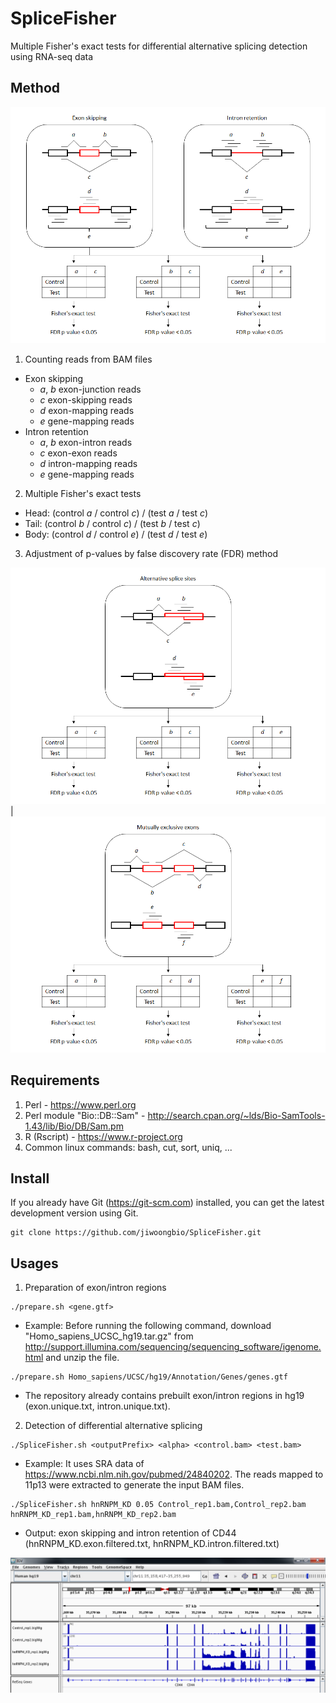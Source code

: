 # SpliceFisher
Multiple Fisher's exact tests for differential alternative splicing detection using RNA-seq data


Method
------

![SpliceFisher.method.png](SpliceFisher.method.png)

1. Counting reads from BAM files
  - Exon skipping
    - *a*, *b* exon-junction reads
    - *c* exon-skipping reads
    - *d* exon-mapping reads
    - *e* gene-mapping reads
  - Intron retention
    - *a*, *b* exon-intron reads
    - *c* exon-exon reads
    - *d* intron-mapping reads
    - *e* gene-mapping reads
2. Multiple Fisher's exact tests
  - Head: (control *a* / control *c*) / (test *a* / test *c*)
  - Tail: (control *b* / control *c*) / (test *b* / test *c*)
  - Body: (control *d* / control *e*) / (test *d* / test *e*)
3. Adjustment of p-values by false discovery rate (FDR) method

![SpliceFisher.method.ASS.png](SpliceFisher.method.ASS.png) | ![SpliceFisher.method.MXE.png](SpliceFisher.method.MXE.png)


Requirements
------------

1. Perl - https://www.perl.org
2. Perl module "Bio::DB::Sam" - http://search.cpan.org/~lds/Bio-SamTools-1.43/lib/Bio/DB/Sam.pm
3. R (Rscript) - https://www.r-project.org
4. Common linux commands: bash, cut, sort, uniq, ...


Install
-------

If you already have Git (https://git-scm.com) installed, you can get the latest development version using Git.
```
git clone https://github.com/jiwoongbio/SpliceFisher.git
```


Usages
------

1. Preparation of exon/intron regions
  ```
  ./prepare.sh <gene.gtf>
  ```
  - Example: Before running the following command, download "Homo_sapiens_UCSC_hg19.tar.gz" from http://support.illumina.com/sequencing/sequencing_software/igenome.html and unzip the file.
  ```
  ./prepare.sh Homo_sapiens/UCSC/hg19/Annotation/Genes/genes.gtf
  ```
  - The repository already contains prebuilt exon/intron regions in hg19 (exon.unique.txt, intron.unique.txt).

2. Detection of differential alternative splicing
  ```
  ./SpliceFisher.sh <outputPrefix> <alpha> <control.bam> <test.bam>
  ```
  - Example: It uses SRA data of https://www.ncbi.nlm.nih.gov/pubmed/24840202. The reads mapped to 11p13 were extracted to generate the input BAM files.
  ```
  ./SpliceFisher.sh hnRNPM_KD 0.05 Control_rep1.bam,Control_rep2.bam hnRNPM_KD_rep1.bam,hnRNPM_KD_rep2.bam
  ```
  - Output: exon skipping and intron retention of CD44 (hnRNPM_KD.exon.filtered.txt, hnRNPM_KD.intron.filtered.txt)

![hnRNPM_KD.CD44.png](hnRNPM_KD.CD44.png)

